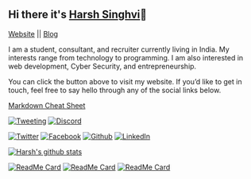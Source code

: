 ## Hi there it's [Harsh Singhvi](https://harshsinghvi.com)👋

[Website](https://harshsinghvi.com) || [Blog](https://blog.harshsinghvi.com)

I am a student, consultant, and recruiter currently living in India. My interests range from technology to programming. I am also interested in web development, Cyber Security, and entrepreneurship.

You can click the button above to visit my website. If you’d like to get in touch, feel free to say hello through any of the social links below.

[Markdown Cheat Sheet](https://github.com/harshsinghvi/harshsinghvi/blob/master/sample.md)

[![Tweeting](https://img.shields.io/twitter/url/http/shields.io.svg?style=social)](https://harshsinghvi.com/twitter)
[![Discord](https://img.shields.io/discord/591914197219016707.svg?label=&logo=discord&logoColor=ffffff&color=7389D8&labelColor=6A7EC2)](https://discord.com/invite/HkJNxES)

[![Twitter][1.1]][1]
[![Facebook][2.1]][2]
[![Github][3.1]][3]
[![LinkedIn][4.1]][4]

[1.1]: http://i.imgur.com/wWzX9uB.png (twitter icon without padding)
[2.1]: http://i.imgur.com/fep1WsG.png (facebook icon without padding)
[3.1]: http://i.imgur.com/9I6NRUm.png (github icon without padding)
[4.1]: https://raw.githubusercontent.com/MartinHeinz/MartinHeinz/master/linkedin-3-16.png (LinkedIn icon without padding)

[1]: http://www.twitter.com/harshsinghvi29
[2]: http://www.facebook.com/insomniaccoderharsh
[3]: http://www.github.com/harshsinghvi
[4]: https://www.linkedin.com/in/harsh-singhvi/

[![Harsh's github stats](https://github-readme-stats.vercel.app/api?username=harshsinghvi&theme=gradient&count_private=true&show_icons=true&layout=compact&include_all_commits=true)](https://github.com/harshsinghvi)

<!-- [![Readme Stats](https://github-readme-stats.vercel.app/api/top-langs/?username=harshsinghvi&theme=blue-green&count_private=true&show_icons=true)](https://github.com/harshsinghvi) -->

[![ReadMe Card](https://github-readme-stats.vercel.app/api/pin/?username=harshsinghvi&repo=UniversalGPIO&show_owner=true&theme=dark)](https://github.com/anuraghazra/github-readme-stats)
[![ReadMe Card](https://github-readme-stats.vercel.app/api/pin/?username=harshsinghvi&repo=queapi&show_owner=true&theme=dark)](https://github.com/anuraghazra/github-readme-stats)
[![ReadMe Card](https://github-readme-stats.vercel.app/api/pin/?username=harshsinghvi&repo=stackapi&show_owner=true&theme=dark)](https://github.com/anuraghazra/github-readme-stats)

<!--
**harshsinghvi/harshsinghvi** is a ✨ _special_ ✨ repository because its `README.md` (this file) appears on your GitHub profile.

Here are some ideas to get you started:

- 🔭 I’m currently working on ...
- 🌱 I’m currently learning ...
- 👯 I’m looking to collaborate on ...
- 🤔 I’m looking for help with ...
- 💬 Ask me about ...
- 📫 How to reach me: ...
- 😄 Pronouns: ...
- ⚡ Fun fact: ...
-->
